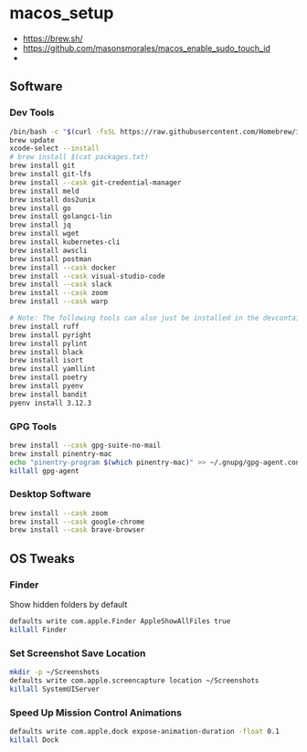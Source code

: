 # macos_setup
- https://brew.sh/
- https://github.com/masonsmorales/macos_enable_sudo_touch_id
- 

## Software
### Dev Tools
```bash
/bin/bash -c "$(curl -fsSL https://raw.githubusercontent.com/Homebrew/install/HEAD/install.sh)"
brew update
xcode-select --install
# brew install $(cat packages.txt)
brew install git
brew install git-lfs
brew install --cask git-credential-manager
brew install meld
brew install dos2unix
brew install go
brew install golangci-lin
brew install jq
brew install wget
brew install kubernetes-cli
brew install awscli
brew install postman
brew install --cask docker
brew install --cask visual-studio-code
brew install --cask slack
brew install --cask zoom
brew install --cask warp

# Note: The following tools can also just be installed in the devcontainer
brew install ruff
brew install pyright
brew install pylint
brew install black
brew install isort
brew install yamllint
brew install poetry
brew install pyenv
brew install bandit
pyenv install 3.12.3
```
### GPG Tools
```bash
brew install --cask gpg-suite-no-mail
brew install pinentry-mac
echo "pinentry-program $(which pinentry-mac)" >> ~/.gnupg/gpg-agent.conf
killall gpg-agent
```
### Desktop Software
```bash
brew install --cask zoom
brew install --cask google-chrome
brew install --cask brave-browser
```

## OS Tweaks

### Finder
Show hidden folders by default
```bash
defaults write com.apple.Finder AppleShowAllFiles true
killall Finder
```

### Set Screenshot Save Location
```bash
mkdir -p ~/Screenshots
defaults write com.apple.screencapture location ~/Screenshots
killall SystemUIServer
```

### Speed Up Mission Control Animations
```bash
defaults write com.apple.dock expose-animation-duration -float 0.1
killall Dock
```
